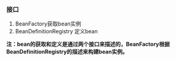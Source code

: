 ### 接口

1. BeanFactory获取bean实例
2. BeanDefinitionRegistry 定义bean

**注：bean的获取和定义是通过两个接口来描述的，BeanFactory根据BeanDefinitionRegistry的描述来构建bean实例。**

